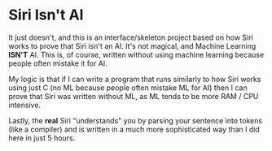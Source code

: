 # Siri Isn't AI
It just doesn't, and this is an interface/skeleton project based on how Siri works to prove that Siri isn't an AI. It's not magical, and Machine Learning <b>ISN'T</b> AI. This is, of course, written without using machine learning because people often mistake it for AI.

My logic is that if I can write a program that runs similarly to how Siri works using just C (no ML because people often mistake ML for AI) then I can prove that Siri was written without ML, as ML tends to be more RAM / CPU intensive.

Lastly, the <b>real</b> Siri "understands" you by parsing your sentence into tokens (like a compiler) and is written in a much more sophisticated way than I did here in just 5 hours.
